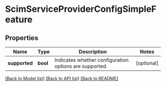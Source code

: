 # ScimServiceProviderConfigSimpleFeature

## Properties
Name | Type | Description | Notes
------------ | ------------- | ------------- | -------------
**supported** | **bool** | Indicates whether configuration options are supported. | [optional] 

[[Back to Model list]](../README.md#documentation-for-models) [[Back to API list]](../README.md#documentation-for-api-endpoints) [[Back to README]](../README.md)


